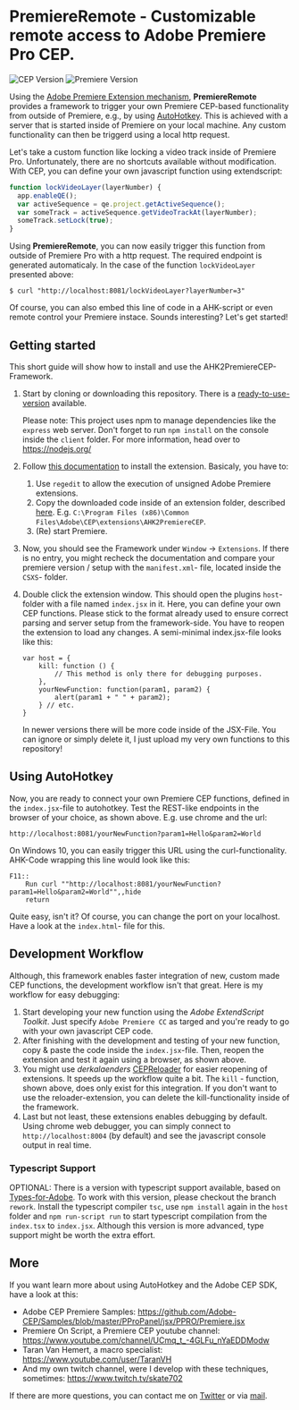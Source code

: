 # PremiereRemote - Customizable remote access to Adobe Premiere Pro CEP.

![CEP Version](https://img.shields.io/badge/CEP%20Version-11.0-yellow) 
![Premiere Version](https://img.shields.io/badge/Premiere%20Version-2021-orange)

Using the [Adobe Premiere Extension mechanism](https://github.com/Adobe-CEP), **PremiereRemote** provides a framework to trigger your own Premiere CEP-based functionality from outside of Premiere, e.g., by using [AutoHotkey](https://autohotkey.com/). This is achieved with a server that is started inside of Premiere on your local machine. Any custom functionality can then be triggerd using a local http request.

Let's take a custom function like locking a video track inside of Premiere Pro. Unfortunately, there are no shortcuts available without modification. With CEP, you can define your own javascript function using extendscript:

```js
function lockVideoLayer(layerNumber) {
  app.enableQE();
  var activeSequence = qe.project.getActiveSequence();
  var someTrack = activeSequence.getVideoTrackAt(layerNumber);
  someTrack.setLock(true);
}
```

Using **PremiereRemote**, you can now easily trigger this function from outside of Premiere Pro with a http request. The required endpoint is generated automaticaly. In the case of the function `lockVideoLayer` presented above: 

```
$ curl "http://localhost:8081/lockVideoLayer?layerNumber=3"
```

Of course, you can also embed this line of code in a AHK-script or even remote control your Premiere instace. Sounds interesting? Let's get started!

## Getting started

This short guide will show how to install and use the AHK2PremiereCEP-Framework.

1. Start by cloning or downloading this repository. There is a [ready-to-use-version](https://github.com/sebinside/AHK2PremiereCEP/releases) available.

	Please note: This project uses npm to manage dependencies like the `express` web server. Don't forget to run `npm install` on the console inside the `client` folder. For more information, head over to https://nodejs.org/

2. Follow [this documentation](https://github.com/Adobe-CEP/CEP-Resources/blob/master/CEP_8.x/Documentation/CEP%208.0%20HTML%20Extension%20Cookbook.md) to install the extension. Basicaly, you have to:

     1. Use `regedit` to allow the execution of unsigned Adobe Premiere extensions.
     2. Copy the downloaded code inside of an extension folder, described [here](https://github.com/Adobe-CEP/CEP-Resources/blob/master/CEP_8.x/Documentation/CEP%208.0%20HTML%20Extension%20Cookbook.md#extension-folders). E.g. `C:\Program Files (x86)\Common Files\Adobe\CEP\extensions\AHK2PremiereCEP`.
     3. (Re) start Premiere.
3. Now, you should see the Framework under `Window` -> `Extensions`. If there is no entry, you might recheck the documentation and compare your premiere version / setup with the `manifest.xml`- file, located inside the `CSXS`- folder. 

4. Double click the extension window. This should open the plugins `host`- folder with a file named `index.jsx` in it. Here, you can define your own CEP functions. Please stick to the format already used to ensure correct parsing and server setup from the framework-side. You have to reopen the extension to load any changes. A semi-minimal index.jsx-file looks like this:

   ```
   var host = {
       kill: function () {
           // This method is only there for debugging purposes.
       },
       yourNewFunction: function(param1, param2) {
           alert(param1 + " " + param2);
       } // etc.
   }
   ```

   In newer versions there will be more code inside of the JSX-File. You can ignore or simply delete it, I just upload my very own functions to this repository!
   

## Using AutoHotkey

Now, you are ready to connect your own Premiere CEP functions, defined in the `index.jsx`-file to autohotkey. Test the REST-like endpoints in the browser of your choice, as shown above. E.g. use chrome and the url:

```
http://localhost:8081/yourNewFunction?param1=Hello&param2=World
```

On Windows 10, you can easily trigger this URL using the curl-functionality. AHK-Code wrapping this line would look like this:

```
F11::
	Run curl ""http://localhost:8081/yourNewFunction?param1=Hello&param2=World"",,hide
	return
```

Quite easy, isn't it? Of course, you can change the port on your localhost. Have a look at the `index.html`- file for this.

## Development Workflow

Although, this framework enables faster integration of new, custom made CEP functions, the development workflow isn't that great. Here is my workflow for easy debugging:

1. Start developing your new function using the *Adobe ExtendScript Toolkit*. Just specify `Adobe Premiere CC` as targed and you're ready to go with your own javascript CEP code.
2. After finishing with the development and testing of your new function, copy & paste the code inside the `index.jsx`-file. Then, reopen the extension and test it again using a browser, as shown above.
3. You might use *derkalaenders* [CEPReloader](https://github.com/derkalaender/CEPReloader) for easier reopening of extensions. It speeds up the workflow quite a bit. The `kill` - function, shown above, does only exist for this integration. If you don't want to use the reloader-extension, you can delete the kill-functionality inside of the framework.
4. Last but not least, these extensions enables debugging by default. Using chrome web debugger, you can simply connect to `http://localhost:8004` (by default) and see the javascript console output in real time.

### Typescript Support

OPTIONAL: There is a version with typescript support available, based on [Types-for-Adobe](https://github.com/pravdomil/Types-for-Adobe). To work with this version, please checkout the branch `rework`. Install the typescript compiler `tsc`, use `npm install` again in the `host` folder and `npm run-script run` to start typescript compilation from the `index.tsx` to `index.jsx`. Although this version is more advanced, type support might be worth the extra effort.

## More

If you want learn more about using AutoHotkey and the Adobe CEP SDK, have a look at this:

* Adobe CEP Premiere Samples: https://github.com/Adobe-CEP/Samples/blob/master/PProPanel/jsx/PPRO/Premiere.jsx
* Premiere On Script, a Premiere CEP youtube channel: https://www.youtube.com/channel/UCmq_t_-4GLFu_nYaEDDModw
* Taran Van Hemert, a macro specialist: https://www.youtube.com/user/TaranVH
* And my own twitch channel, were I develop with these techniques, sometimes: https://www.twitch.tv/skate702

If there are more questions, you can contact me on [Twitter](https://twitter.com/skate702) or via [mail](mailto:hi@sebinside.de).

